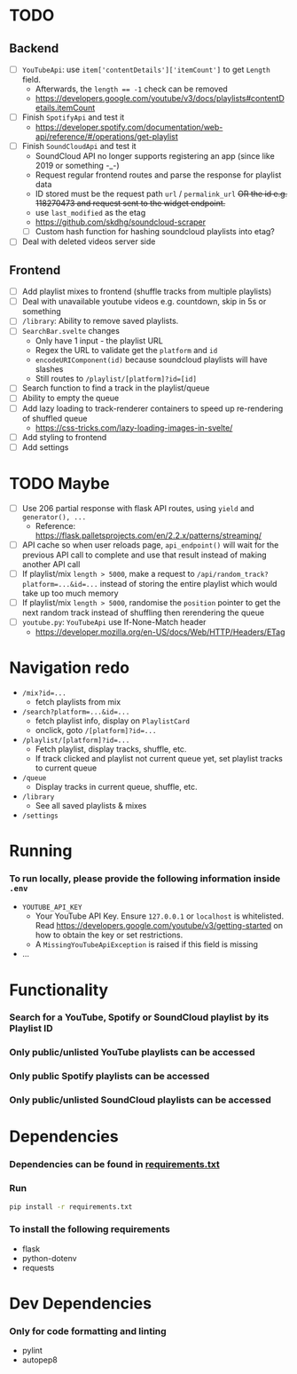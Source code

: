 # TODO
## Backend
- [ ] `YouTubeApi`: use `item['contentDetails']['itemCount']` to get `Length` field.
  - Afterwards, the `length == -1` check can be removed
  - https://developers.google.com/youtube/v3/docs/playlists#contentDetails.itemCount
- [ ] Finish `SpotifyApi` and test it
  - https://developer.spotify.com/documentation/web-api/reference/#/operations/get-playlist
- [ ] Finish `SoundCloudApi` and test it
  - SoundCloud API no longer supports registering an app (since like 2019 or something -_-)
  - Request regular frontend routes and parse the response for playlist data
  - ID stored must be the request path `url` / `permalink_url` ~~OR the id e.g. 118270473 and request sent to the widget endpoint.~~
  - use `last_modified` as the etag
  - https://github.com/skdhg/soundcloud-scraper
  - [ ] Custom hash function for hashing soundcloud playlists into etag?
- [ ] Deal with deleted videos server side

## Frontend
- [ ] Add playlist mixes to frontend (shuffle tracks from multiple playlists)
- [ ] Deal with unavailable youtube videos e.g. countdown, skip in 5s or something
- [ ] `/library`: Ability to remove saved playlists.
- [ ] `SearchBar.svelte` changes
  - Only have 1 input - the playlist URL
  - Regex the URL to validate get the `platform` and `id`
  - `encodeURIComponent(id)` because soundcloud playlists will have slashes
  - Still routes to `/playlist/[platform]?id=[id]`
- [ ] Search function to find a track in the playlist/queue
- [ ] Ability to empty the queue
- [ ] Add lazy loading to track-renderer containers to speed up re-rendering of shuffled queue
  - https://css-tricks.com/lazy-loading-images-in-svelte/
- [ ] Add styling to frontend
- [ ] Add settings

# TODO Maybe
- [ ] Use 206 partial response with flask API routes, using `yield` and `generator(), ...`
  - Reference: https://flask.palletsprojects.com/en/2.2.x/patterns/streaming/
- [ ] API cache so when user reloads page, `api_endpoint()` will wait for the previous API call to complete and use that result instead of making another API call
- [ ] If playlist/mix `length > 5000`, make a request to `/api/random_track?platform=...&id=...` instead of storing the entire playlist which would take up too much memory
- [ ] If playlist/mix `length > 5000`, randomise the `position` pointer to get the next random track instead of shuffling then rerendering the queue
- [ ] `youtube.py`: `YouTubeApi` use If-None-Match header
  - https://developer.mozilla.org/en-US/docs/Web/HTTP/Headers/ETag

# Navigation redo
- `/mix?id=...`
  - fetch playlists from mix
- `/search?platform=...&id=...`
  - fetch playlist info, display on `PlaylistCard`
  - onclick, goto `/[platform]?id=...`
- `/playlist/[platform]?id=...`
  - Fetch playlist, display tracks, shuffle, etc.
  - If track clicked and playlist not current queue yet, set playlist tracks to current queue
- `/queue`
  - Display tracks in current queue, shuffle, etc.
- `/library`
  - See all saved playlists & mixes
- `/settings`

# Running
### To run locally, please provide the following information inside `.env`
- `YOUTUBE_API_KEY`
  - Your YouTube API Key. Ensure `127.0.0.1` or `localhost` is whitelisted. Read https://developers.google.com/youtube/v3/getting-started on how to obtain the key or set restrictions.
  - A `MissingYouTubeApiException` is raised if this field is missing
- ...

# Functionality
### Search for a YouTube, Spotify or SoundCloud playlist by its Playlist ID
### Only public/unlisted YouTube playlists can be accessed
### Only public Spotify playlists can be accessed
### Only public/unlisted SoundCloud playlists can be accessed

# Dependencies
### Dependencies can be found in [requirements.txt](requirements.txt)
### Run
```sh
pip install -r requirements.txt
```
### To install the following requirements
- flask
- python-dotenv
- requests
# Dev Dependencies
### Only for code formatting and linting
- pylint
- autopep8
